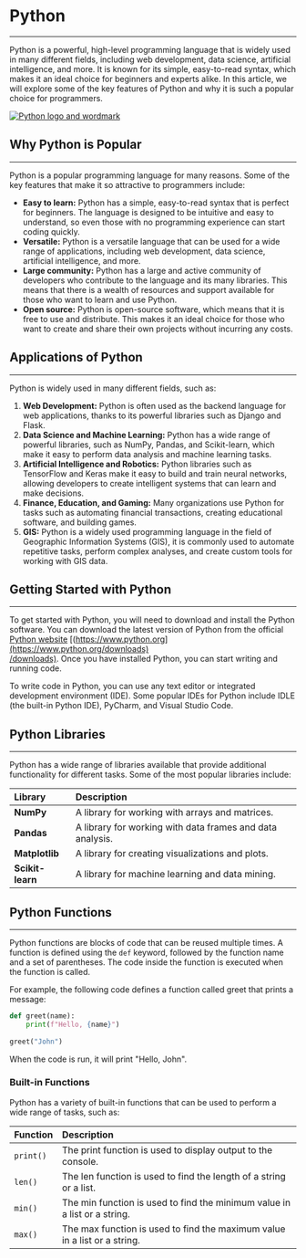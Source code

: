 # Python

---

Python is a powerful, high-level programming language that is widely used in many different fields,
including web development, data science, artificial intelligence, and more. It is known for its simple,
easy-to-read syntax, which makes it an ideal choice for beginners and experts alike. In this article,
we will explore some of the key features of Python and why it is such a popular choice for
programmers.

[![Python logo and wordmark](https://www.python.org/static/img/python-logo@2x.png)](https://www.python.org/)

## Why Python is Popular

---

Python is a popular programming language for many reasons. Some of the key features that make
it so attractive to programmers include:

- **Easy to learn:** Python has a simple, easy-to-read syntax that is perfect for beginners. The
    language is designed to be intuitive and easy to understand, so even those with no
    programming experience can start coding quickly.
- **Versatile:** Python is a versatile language that can be used for a wide range of applications,
    including web development, data science, artificial intelligence, and more.
- **Large community:** Python has a large and active community of developers who contribute to
    the language and its many libraries. This means that there is a wealth of resources and support
    available for those who want to learn and use Python.
- **Open source:** Python is open-source software, which means that it is free to use and
    distribute. This makes it an ideal choice for those who want to create and share their own
    projects without incurring any costs.

## Applications of Python

---

Python is widely used in many different fields, such as:

1. **Web Development:** Python is often used as the backend language for web applications,
    thanks to its powerful libraries such as Django and Flask.
2. **Data Science and Machine Learning:** Python has a wide range of powerful libraries, such as
    NumPy, Pandas, and Scikit-learn, which make it easy to perform data analysis and machine
    learning tasks.
3. **Artificial Intelligence and Robotics:** Python libraries such as TensorFlow and Keras make it
    easy to build and train neural networks, allowing developers to create intelligent systems that
    can learn and make decisions.
4. **Finance, Education, and Gaming:** Many organizations use Python for tasks such as
    automating financial transactions, creating educational software, and building games.
5. **GIS:** Python is a widely used programming language in the field of Geographic Information
    Systems (GIS), it is commonly used to automate repetitive tasks, perform complex analyses,
    and create custom tools for working with GIS data.

## Getting Started with Python

---

To get started with Python, you will need to download and install the Python software. You can
download the latest version of Python from the official [Python website](https://www.python.org/downloads) [(https://www.python.org](https://www.python.org/downloads)    
[/downloads)](https://www.python.org/downloads). Once you have installed Python, you can start writing and running code.

To write code in Python, you can use any text editor or integrated development environment (IDE).
Some popular IDEs for Python include IDLE (the built-in Python IDE), PyCharm, and Visual Studio
Code.

## Python Libraries

---

Python has a wide range of libraries available that provide additional functionality for different
tasks. Some of the most popular libraries include:

|Library         | Description                                              |
|:---------------|:---------------------------------------------------------|
|**NumPy**       | A library for working with arrays and matrices.          |
|**Pandas**      | A library for working with data frames and data analysis.|
|**Matplotlib**  | A library for creating visualizations and plots.         |
|**Scikit-learn**| A library for machine learning and data mining.          |

## Python Functions

---

Python functions are blocks of code that can be reused multiple times. A function is defined using
the `def` keyword, followed by the function name and a set of parentheses. The code inside the
function is executed when the function is called.

For example, the following code defines a function called greet that prints a message:

```python
def greet(name):
    print(f"Hello, {name}")
        
greet("John")
```

When the code is run, it will print "Hello, John".

### Built-in Functions

Python has a variety of built-in functions that can be used to perform a wide range of tasks, such
as:

|Function |Description                                                              |
|:--------|:------------------------------------------------------------------------|
|`print()`|The print function is used to display output to the console.             |
|`len()`  |The len function is used to find the length of a string or a list.       |
|`min()`  |The min function is used to find the minimum value in a list or a string.|
|`max()`  |The max function is used to find the maximum value in a list or a string.|